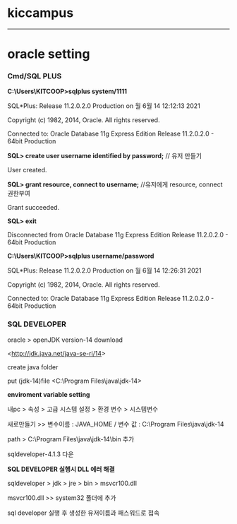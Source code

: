 # kiccampus
---
# oracle setting

### Cmd/SQL PLUS
**C:\Users\KITCOOP>sqlplus system/1111**

SQL*Plus: Release 11.2.0.2.0 Production on 월 6월 14 12:12:13 2021

Copyright (c) 1982, 2014, Oracle.  All rights reserved.


Connected to:
Oracle Database 11g Express Edition Release 11.2.0.2.0 - 64bit Production

**SQL> create user username identified by password;** // 유저 만들기

User created.

**SQL> grant resource, connect to username;** //유저에게 resource, connect 권한부여

Grant succeeded.

**SQL> exit**

Disconnected from Oracle Database 11g Express Edition Release 11.2.0.2.0 - 64bit Production

**C:\Users\KITCOOP>sqlplus username/password**

SQL*Plus: Release 11.2.0.2.0 Production on 월 6월 14 12:26:31 2021

Copyright (c) 1982, 2014, Oracle.  All rights reserved.


Connected to:
Oracle Database 11g Express Edition Release 11.2.0.2.0 - 64bit Production

### SQL DEVELOPER
oracle > openJDK version-14 download

<<http://jdk.java.net/java-se-ri/14>>

create java folder

put (jdk-14)file <C:\Program Files\java\jdk-14>

**enviroment variable setting**

내pc > 속성 > 고급 시스템 설정 > 환경 변수 > 시스템변수

새로만들기 >> 변수이름 : JAVA_HOME / 변수 값 : C:\Program Files\java\jdk-14

path > C:\Program Files\java\jdk-14\bin 추가

sqldeveloper-4.1.3 다운

**SQL DEVELOPER 실행시 DLL 에러 해결**

sqldeveloper > jdk > jre > bin > msvcr100.dll

msvcr100.dll >> system32 폴더에 추가

sql developer 실행 후 생성한 유저이름과 패스워드로 접속
